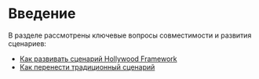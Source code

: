# Введение

В разделе рассмотрены ключевые вопросы совместимости и развития сценариев:

* [Как развивать сценарий Hollywood Framework](./advancement.md)
* [Как перенести традиционный сценарий](./migration.md)

